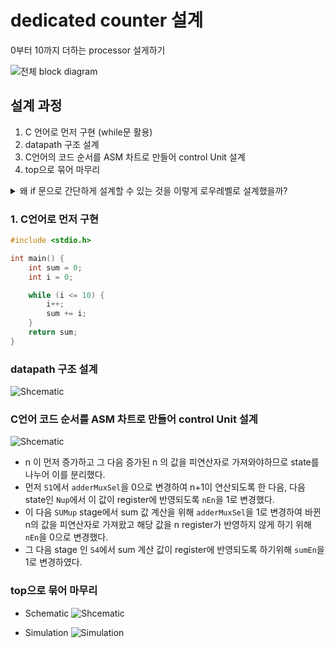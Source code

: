 # dedicated counter 설계
0부터 10까지 더하는 processor 설게하기

 ![전체 block diagram](../blockdiagram.png)

## 설계 과정
1. C 언어로 먼저 구현 (while문 활용)
2. datapath 구조 설계
3. C언어의 코드 순서를 ASM 차트로 만들어 control Unit 설계
4. top으로 묶어 마무리


<details>
<summary> 왜 if 문으로 간단하게 설계할 수 있는 것을 이렇게 로우레벨로 설계했을까? </summary>

로우레벨로 설계하는 이유는 하드웨어 설계의 기본 원리를 배우고, 향후 RISC-V CPU 설계를 위해 프로세서가 실제로 어떻게 동작하는지 알기 위함임. 고수준 언어로는 쉽게 처리할 수 있는 작업이라도, datapath와 control unit을 직접 설계해보는 과정에서 하드웨어를 더 잘 이해할 수 있음.

> RISC-V CPU 같은 프로세서는 정확하게 동작해야해서 hw로 설계된다.

</details>


### 1. C언어로 먼저 구현
```c
#include <stdio.h>

int main() {
    int sum = 0;
    int i = 0;

    while (i <= 10) {
        i++;
        sum += i;
    }
    return sum;
}
```

### datapath 구조 설계
 ![Shcematic](../datapathBlockdiagram.png)

### C언어 코드 순서를 ASM 차트로 만들어 control Unit 설계
 ![Shcematic](../asm.png)

- n 이 먼저 증가하고 그 다음 증가된 n 의 값을 피연산자로 가져와야하므로 state를 나누어 이를 분리했다.
- 먼저 `S1`에서 `adderMuxSel`을 0으로 변경하여 n+1이 연산되도록 한 다음, 다음 state인 `Nup`에서 이 값이 register에 반영되도록 `nEn`을 1로 변경했다.
- 이 다음 `SUMup` stage에서 sum 값 계산을 위해 `adderMuxSel`을 1로 변경하여 바뀐 n의 값을 피연산자로 가져왔고 해당 값을 n register가 반영하지 않게 하기 위해 `nEn`을 0으로 변경했다. 
- 그 다음 stage 인 `S4`에서 sum 계산 값이 register에 반영되도록 하기위해 `sumEn`을 1로 변경하였다. 


### top으로 묶어 마무리
- Schematic
![Shcematic](../schematic.png)


- Simulation
![Simulation](../simulation.png)



